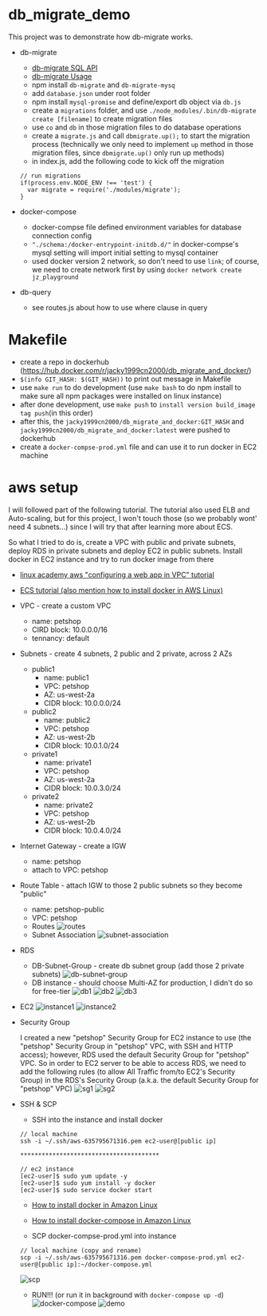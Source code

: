 # db_migrate_demo

This project was to demonstrate how db-migrate works.

* db-migrate
  * [db-migrate SQL API](https://db-migrate.readthedocs.io/en/latest/API/SQL/)
  * [db-migrate Usage](https://db-migrate.readthedocs.io/en/latest/Getting%20Started/usage/)
  * npm install `db-migrate` and `db-migrate-mysq`
  * add `database.json` under root folder
  * npm install `mysql-promise` and define/export db object via `db.js`
  * create a `migrations` folder, and use `./node_modules/.bin/db-migrate create [filename]` to create migration files
  * use `co` and `db` in those migration files to do database operations
  * create a `migrate.js` and call `dbmigrate.up();` to start the migration process (technically we only need to implement `up` method in those migration files, since `dbmigrate.up()` only run up methods)
  * in index.js, add the following code to kick off the migration
  ```
  // run migrations
  if(process.env.NODE_ENV !== 'test') {
  	var migrate = require('./modules/migrate');
  }
  ```

* docker-compose
  * docker-compse file defined environment variables for database connection config
  * `"./schema:/docker-entrypoint-initdb.d/"` in docker-compse's mysql setting will import initial setting to mysql container
  * used docker version 2 network, so don't need to use `link`; of course, we need to create network first by using `docker network create jz_playground`

* db-query
  * see routes.js about how to use where clause in query

# Makefile
  * create a repo in dockerhub (https://hub.docker.com/r/jacky1999cn2000/db_migrate_and_docker/)
  * `$(info GIT_HASH: $(GIT_HASH))` to print out message in Makefile
  * use `make run` to do development (use `make bash` to do npm install to make sure all npm packages were installed on linux instance)
  * after done development, use `make push` to `install version build_image tag push`(in this order)
  * after this, the `jacky1999cn2000/db_migrate_and_docker:GIT_HASH` and `jacky1999cn2000/db_migrate_and_docker:latest` were pushed to dockerhub
  * create a `docker-compse-prod.yml` file and can use it to run docker in EC2 machine

# aws setup

I will followed part of the following tutorial. The tutorial also used ELB and Auto-scaling, but for this project, I won't touch those (so we probably wont' need 4 subnets...) since I will try that after learning more about ECS.

So what I tried to do is, create a VPC with public and private subnets, deploy RDS in private subnets and deploy EC2 in public subnets. Install docker in EC2 instance and try to run docker image from there

* [linux academy aws "configuring a web app in VPC" tutorial](https://www.youtube.com/watch?v=A1o4VhzZiU4&list=PLv2a_5pNAko3IkErhnF7zLhW3tlroTr2R&index=7)
* [ECS tutorial (also mention how to install docker in AWS Linux)](http://www.ybrikman.com/writing/2015/11/11/running-docker-aws-ground-up/)

* VPC - create a custom VPC
  * name: petshop
  * CIRD block: 10.0.0.0/16
  * tennancy: default

* Subnets - create 4 subnets, 2 public and 2 private, across 2 AZs
  * public1
    * name: public1
    * VPC: petshop
    * AZ: us-west-2a
    * CIDR block: 10.0.0.0/24
  * public2
    * name: public2
    * VPC: petshop
    * AZ: us-west-2b
    * CIDR block: 10.0.1.0/24
  * private1
    * name: private1
    * VPC: petshop
    * AZ: us-west-2a
    * CIDR block: 10.0.3.0/24
  * private2
    * name: private2
    * VPC: petshop
    * AZ: us-west-2b
    * CIDR block: 10.0.4.0/24

* Internet Gateway - create a IGW
  * name: petshop
  * attach to VPC: petshop

* Route Table - attach IGW to those 2 public subnets so they become "public"
  * name: petshop-public
  * VPC: petshop
  * Routes
    ![routes](./imgs/routes.png)
  * Subnet Association
    ![subnet-association](./imgs/subnet-association.png)

* RDS
  * DB-Subnet-Group - create db subnet group (add those 2 private subnets)
    ![db-subnet-group](./imgs/db-subnet-group.png)
  * DB instance - should choose Multi-AZ for production, I didn't do so for free-tier
    ![db1](./imgs/db1.png)
    ![db2](./imgs/db2.png)
    ![db3](./imgs/db3.png)

* EC2
  ![instance1](./imgs/instance1.png)
  ![instance2](./imgs/instance2.png)

* Security Group

  I created a new "petshop" Security Group for EC2 instance to use (the "petshop" Security Group in "petshop" VPC, with SSH and HTTP access); however, RDS used the default Security Group for "petshop" VPC. So in order to EC2 server to be able to access RDS, we need to add the following rules (to allow All Traffic from/to EC2's Security Group) in the RDS's Security Group (a.k.a. the default Security Group for "petshop" VPC)
  ![sg1](./imgs/sg1.png)
  ![sg2](./imgs/sg2.png)

* SSH & SCP
  * SSH into the instance and install docker
  ```
  // local machine
  ssh -i ~/.ssh/aws-635795671316.pem ec2-user@[public ip]

  ***************************************

  // ec2 instance
  [ec2-user]$ sudo yum update -y
  [ec2-user]$ sudo yum install -y docker
  [ec2-user]$ sudo service docker start
  ```
    * [How to install docker in Amazon Linux](http://docs.aws.amazon.com/AmazonECS/latest/developerguide/docker-basics.html)
    * [How to install docker-compose in Amazon Linux](https://docs.docker.com/compose/install/)

  * SCP docker-compse-prod.yml into instance
  ```
  // local machine (copy and rename)
  scp -i ~/.ssh/aws-635795671316.pem docker-compose-prod.yml ec2-user@[public ip]:~/docker-compose.yml
  ```
  ![scp](./imgs/scp.png)

  * RUN!!! (or run it in background with `docker-compose up -d`)
  ![docker-compose](./imgs/docker-compose.png)
  ![demo](./imgs/demo.gif)
